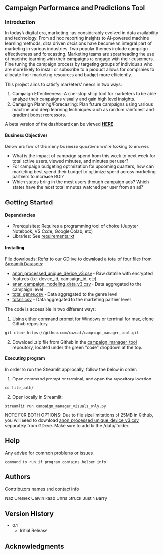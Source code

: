 ## Campaign Performance and Predictions Tool


### Introduction

In today’s digital era, marketing has considerably evolved in data availability and technology. From ad hoc reporting insights to AI-powered machine learning methods, data driven decisions have become an integral part of marketing in various industries. Two popular themes include campaign effectiveness and forecasting. Marketing teams are spearheading the use of machine learning with their campaigns to engage with their customers. Fine tuning the campaign process by targeting groups of individuals who are more likely to install or subscribe to a product allows for companies to allocate their marketing resources and budget more efficiently.

This project aims to satisfy marketers’ needs in two ways: 
1. Campaign Effectiveness: A one-stop shop tool for marketers to be able analyze their campaigns visually and gain high level insights.
2. Campaign Planning/Forecasting: Plan future campaigns using various machine and deep learning techniques such as random rainforest and gradient boost regressors.

A beta version of the dashboard can be viewed <b>[HERE](https://campaign-manager-visuals.streamlit.app/)</b>.


#### Business Objectives

Below are few of the many business questions we're looking to answer.
- What is the impact of campaign spend from this week to next week for total active users, viewed minutes, and minutes per user?
- For campaign budgeting optimization for upcoming quarters, how can marketing best spend their budget to optimize spend across marketing partners to increase ROI?
- Which states bring in the most users through campaign ads? Which states have the most total minutes watched per user from an ad?


## Getting Started

#### Dependencies

- Prerequisites: Requires a programming tool of choice (Jupyter Notebook, VS Code, Google Colab, etc)
- Libraries: See [requirements.txt](https://github.com/nazcat/campaign_manager_tool/blob/main/requirements.txt)

#### Installing

File downloads: Refer to our GDrive to download a total of four files from [Streamlit Datasets](https://drive.google.com/drive/folders/1_Tq1ZCAZNYtc6vUbpKIpBLeoZeKRvH38?usp=sharing):
  - [anon_processed_unique_device_v3.csv](https://drive.google.com/file/d/1PvHjL6HEmSuEix0vLT3FJalf7NEm15Ql/view?usp=sharing) -  Raw datafile with encrypted features (i.e. device_id, campaign_id, etc)
  - [anan_campaign_modeling_data_v3.csv](https://drive.google.com/file/d/1RQabm5Sh0MtiJoi1zKyHGJc049y09JBB/view?usp=sharing) - Data aggregated to the campaign level
  - [total_genre.csv](https://drive.google.com/file/d/19PRykaEUS-lHebwqvpzBe4v5OGNmAUmh/view?usp=sharing) - Data aggregated to the genre level
  - [totals.csv](https://drive.google.com/file/d/1PHRAEzjbOcjqLb3I4aZbHwM2-iezdo0G/view?usp=sharing) - Data aggregated to the marketing partner level

The code is accessible in two different ways:
1. Using either command prompt for Windows or terminal for mac, clone Github repository:
```
git clone https://github.com/nazcat/campaign_manager_tool.git
```
2. Download .zip file from Github in the [campaign_manager_tool](https://github.com/nazcat/campaign_manager_tool/tree/main) repository, located under the green "code" dropdown at the top.


#### Executing program

In order to run the Streamlit app locally, follow the below in order:
1. Open command prompt or terminal, and open the repository location:
```
cd file_path/
```
2. Open locally in Streamlit:
```
streamlit run campaign_manager_visuals_only.py
```

NOTE FOR BOTH OPTIONS: Due to file size limitations of 25MB in Github, you will need to download [anon_processed_unique_device_v3.csv](https://drive.google.com/file/d/1PvHjL6HEmSuEix0vLT3FJalf7NEm15Ql/view?usp=sharing) separately from GDrive. Make sure to add to the /data/ folder.


## Help

Any advise for common problems or issues.
```
command to run if program contains helper info
```

## Authors

Contributors names and contact info

Naz Uremek
Calvin Raab
Chris Struck
Justin Barry

## Version History

* 0.1
    * Initial Release


## Acknowledgments
